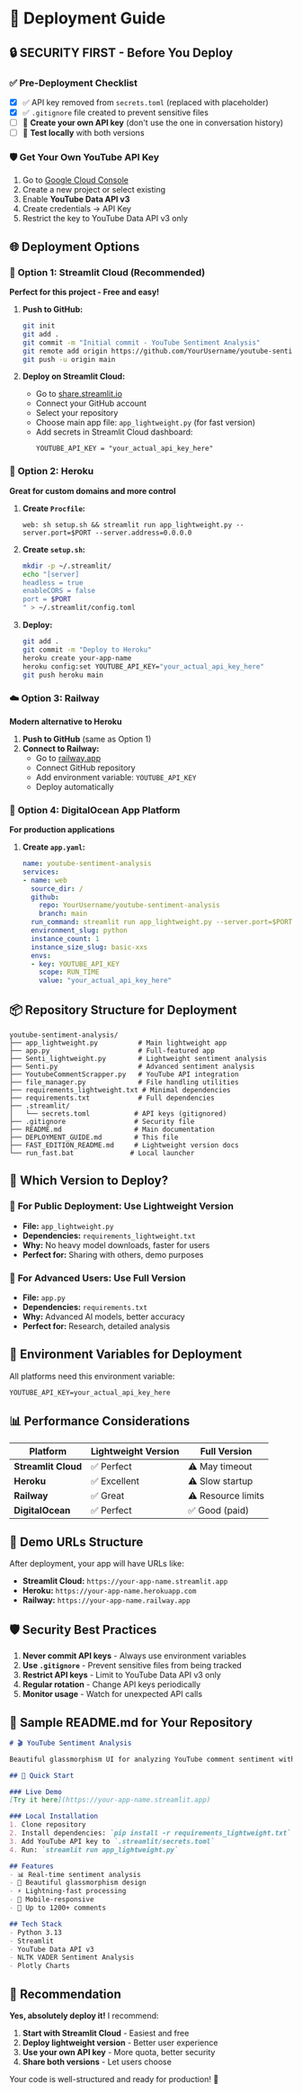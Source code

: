 # 🚀 Deployment Guide

## 🔒 **SECURITY FIRST - Before You Deploy**

### ✅ **Pre-Deployment Checklist**
- [x] ✅ API key removed from `secrets.toml` (replaced with placeholder)
- [x] ✅ `.gitignore` file created to prevent sensitive files
- [ ] 🔄 **Create your own API key** (don't use the one in conversation history)
- [ ] 🔄 **Test locally** with both versions

### 🛡️ **Get Your Own YouTube API Key**
1. Go to [Google Cloud Console](https://console.cloud.google.com/)
2. Create a new project or select existing
3. Enable **YouTube Data API v3**
4. Create credentials → API Key
5. Restrict the key to YouTube Data API v3 only

## 🌐 **Deployment Options**

### 🎯 **Option 1: Streamlit Cloud (Recommended)**
**Perfect for this project - Free and easy!**

1. **Push to GitHub:**
   ```bash
   git init
   git add .
   git commit -m "Initial commit - YouTube Sentiment Analysis"
   git remote add origin https://github.com/YourUsername/youtube-sentiment-analysis.git
   git push -u origin main
   ```

2. **Deploy on Streamlit Cloud:**
   - Go to [share.streamlit.io](https://share.streamlit.io/)
   - Connect your GitHub account
   - Select your repository
   - Choose main app file: `app_lightweight.py` (for fast version)
   - Add secrets in Streamlit Cloud dashboard:
     ```
     YOUTUBE_API_KEY = "your_actual_api_key_here"
     ```

### 🐳 **Option 2: Heroku**
**Great for custom domains and more control**

1. **Create `Procfile`:**
   ```
   web: sh setup.sh && streamlit run app_lightweight.py --server.port=$PORT --server.address=0.0.0.0
   ```

2. **Create `setup.sh`:**
   ```bash
   mkdir -p ~/.streamlit/
   echo "[server]
   headless = true
   enableCORS = false
   port = $PORT
   " > ~/.streamlit/config.toml
   ```

3. **Deploy:**
   ```bash
   git add .
   git commit -m "Deploy to Heroku"
   heroku create your-app-name
   heroku config:set YOUTUBE_API_KEY="your_actual_api_key_here"
   git push heroku main
   ```

### ☁️ **Option 3: Railway**
**Modern alternative to Heroku**

1. **Push to GitHub** (same as Option 1)
2. **Connect to Railway:**
   - Go to [railway.app](https://railway.app/)
   - Connect GitHub repository
   - Add environment variable: `YOUTUBE_API_KEY`
   - Deploy automatically

### 🔧 **Option 4: DigitalOcean App Platform**
**For production applications**

1. **Create `app.yaml`:**
   ```yaml
   name: youtube-sentiment-analysis
   services:
   - name: web
     source_dir: /
     github:
       repo: YourUsername/youtube-sentiment-analysis
       branch: main
     run_command: streamlit run app_lightweight.py --server.port=$PORT
     environment_slug: python
     instance_count: 1
     instance_size_slug: basic-xxs
     envs:
     - key: YOUTUBE_API_KEY
       scope: RUN_TIME
       value: "your_actual_api_key_here"
   ```

## 📦 **Repository Structure for Deployment**

```
youtube-sentiment-analysis/
├── app_lightweight.py          # Main lightweight app
├── app.py                      # Full-featured app
├── Senti_lightweight.py        # Lightweight sentiment analysis
├── Senti.py                    # Advanced sentiment analysis
├── YoutubeCommentScrapper.py   # YouTube API integration
├── file_manager.py             # File handling utilities
├── requirements_lightweight.txt # Minimal dependencies
├── requirements.txt            # Full dependencies
├── .streamlit/
│   └── secrets.toml           # API keys (gitignored)
├── .gitignore                 # Security file
├── README.md                  # Main documentation
├── DEPLOYMENT_GUIDE.md        # This file
├── FAST_EDITION_README.md     # Lightweight version docs
└── run_fast.bat              # Local launcher
```

## 🎯 **Which Version to Deploy?**

### 🚀 **For Public Deployment: Use Lightweight Version**
- **File:** `app_lightweight.py`
- **Dependencies:** `requirements_lightweight.txt`
- **Why:** No heavy model downloads, faster for users
- **Perfect for:** Sharing with others, demo purposes

### 🧠 **For Advanced Users: Use Full Version**
- **File:** `app.py`
- **Dependencies:** `requirements.txt`
- **Why:** Advanced AI models, better accuracy
- **Perfect for:** Research, detailed analysis

## 🔧 **Environment Variables for Deployment**

All platforms need this environment variable:
```
YOUTUBE_API_KEY=your_actual_api_key_here
```

## 📊 **Performance Considerations**

| Platform | Lightweight Version | Full Version |
|----------|-------------------|--------------|
| **Streamlit Cloud** | ✅ Perfect | ⚠️ May timeout |
| **Heroku** | ✅ Excellent | ⚠️ Slow startup |
| **Railway** | ✅ Great | ⚠️ Resource limits |
| **DigitalOcean** | ✅ Perfect | ✅ Good (paid) |

## 🎨 **Demo URLs Structure**

After deployment, your app will have URLs like:
- **Streamlit Cloud:** `https://your-app-name.streamlit.app`
- **Heroku:** `https://your-app-name.herokuapp.com`
- **Railway:** `https://your-app-name.railway.app`

## 🛡️ **Security Best Practices**

1. **Never commit API keys** - Always use environment variables
2. **Use `.gitignore`** - Prevent sensitive files from being tracked
3. **Restrict API keys** - Limit to YouTube Data API v3 only
4. **Regular rotation** - Change API keys periodically
5. **Monitor usage** - Watch for unexpected API calls

## 📝 **Sample README.md for Your Repository**

```markdown
# 🎬 YouTube Sentiment Analysis

Beautiful glassmorphism UI for analyzing YouTube comment sentiment with AI.

## 🚀 Quick Start

### Live Demo
[Try it here](https://your-app-name.streamlit.app)

### Local Installation
1. Clone repository
2. Install dependencies: `pip install -r requirements_lightweight.txt`
3. Add YouTube API key to `.streamlit/secrets.toml`
4. Run: `streamlit run app_lightweight.py`

## Features
- 📊 Real-time sentiment analysis
- 🎨 Beautiful glassmorphism design
- ⚡ Lightning-fast processing
- 📱 Mobile-responsive
- 🔄 Up to 1200+ comments

## Tech Stack
- Python 3.13
- Streamlit
- YouTube Data API v3
- NLTK VADER Sentiment Analysis
- Plotly Charts
```

## 🎯 **Recommendation**

**Yes, absolutely deploy it!** I recommend:

1. **Start with Streamlit Cloud** - Easiest and free
2. **Deploy lightweight version** - Better user experience
3. **Use your own API key** - More quota, better security
4. **Share both versions** - Let users choose

Your code is well-structured and ready for production! 🚀 
